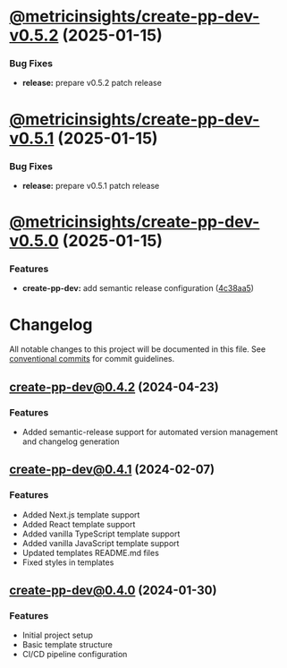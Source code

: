 # [@metricinsights/create-pp-dev-v0.5.2](https://github.com/mi-examples/pp-dev-js/compare/create-pp-dev@0.5.1...create-pp-dev@0.5.2) (2025-01-15)

### Bug Fixes

* **release:** prepare v0.5.2 patch release

# [@metricinsights/create-pp-dev-v0.5.1](https://github.com/mi-examples/pp-dev-js/compare/create-pp-dev@0.5.0...create-pp-dev@0.5.1) (2025-01-15)

### Bug Fixes

* **release:** prepare v0.5.1 patch release

# [@metricinsights/create-pp-dev-v0.5.0](https://github.com/mi-examples/pp-dev-js/compare/create-pp-dev@0.4.2...create-pp-dev@0.5.0) (2025-01-15)


### Features

* **create-pp-dev:** add semantic release configuration ([4c38aa5](https://github.com/mi-examples/pp-dev-js/commit/4c38aa54e1df6db8710d9ee9e2553e21e46e8e2e))

# Changelog

All notable changes to this project will be documented in this file. See [conventional commits](https://conventionalcommits.org) for commit guidelines.

## [create-pp-dev@0.4.2](https://github.com/mi-examples/pp-dev-js/compare/create-pp-dev@0.4.1...create-pp-dev@0.4.2) (2024-04-23)

### Features
- Added semantic-release support for automated version management and changelog generation

## [create-pp-dev@0.4.1](https://github.com/mi-examples/pp-dev-js/compare/create-pp-dev@0.4.0...create-pp-dev@0.4.1) (2024-02-07)

### Features
- Added Next.js template support
- Added React template support
- Added vanilla TypeScript template support
- Added vanilla JavaScript template support
- Updated templates README.md files
- Fixed styles in templates

## [create-pp-dev@0.4.0](https://github.com/mi-examples/pp-dev-js/compare/initial...create-pp-dev@0.4.0) (2024-01-30)

### Features
- Initial project setup
- Basic template structure
- CI/CD pipeline configuration
